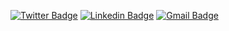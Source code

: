 [![Twitter Badge](https://img.shields.io/badge/-@trnddev-58a6ff?style=flat-square&labelColor=58a6ff&logo=twitter&logoColor=white&link=https://twitter.com/trnddev)](https://twitter.com/trnddev) 
[![Linkedin Badge](https://img.shields.io/badge/-Matheus%20Trindade-58a6ff?style=flat-square&logo=Linkedin&logoColor=white&link=https://www.linkedin.com/in/trindadematheus/)](https://www.linkedin.com/in/trindadematheus/) 
[![Gmail Badge](https://img.shields.io/badge/-trindadematheus27@gmail.com-58a6ff?style=flat-square&logo=Gmail&logoColor=white&link=mailto:trindadematheus27@gmail.com)](mailto:trindadematheus27@gmail.com)
